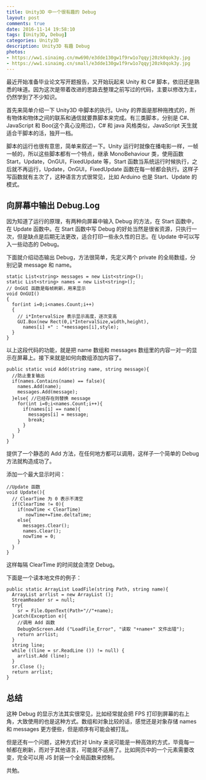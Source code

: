 ```yaml
---
title: Unity3D 中一个很有趣的 Debug
layout: post
comments: true
date: 2016-11-14 19:58:10
tags: [Unity3D, Debug]
categories: Unity3D
description: Unity3D 有趣 Debug
photos:
- https://ww1.sinaimg.cn/mw690/e3dde130gw1f9rw1o7qqyj20zk0qok3y.jpg
- https://ww1.sinaimg.cn/small/e3dde130gw1f9rw1o7qqyj20zk0qok3y.jpg
---
```


最近开始准备毕业论文写开题报告，又开始玩起来 Unity 和 C# 脚本，依旧还是熟悉的味道。因为这次是带着改进的思路去整理之前写过的代码，主要以修改为主，仍然学到了不少知识。

<!--more-->

首先来简单介绍一下 Unity3D 中脚本的执行。Unity 的界面是那种拖拽式的，所有物体和物体之间的联系和通信就要靠脚本来完成。有三类脚本，分别是 C#、JavaScript 和 Boo(这个真心没用过)，C# 和 java 风格类似，JavaScript 天生就适合干脚本的活，独开一档。

脚本的运行也很有意思，简单来叙述一下。Unity 运行时就像在播电影一样，一帧一帧的，所以这些脚本都有一个特点，继承 MonoBehaviour 类，使用函数 Start，Update，OnGUI，FixedUpdate 等，Start 函数当系统运行时候执行，之后就不再运行，Update，OnGUI，FixedUpdate 函数在每一帧都会执行。这样子写函数就有主次了，这种语言方式很常见，比如 Arduino 也是 Start、Update 的模式。

## 向屏幕中输出 Debug.Log

因为知道了运行的原理，有两种向屏幕中输入 Debug 的方法，在 Start 函数中，在 Update 函数中。在 Start 函数中写 Debug 的好处当然是很省资源，只执行一次，但是缺点是后期无法更改，适合打印一些永久性的日志。在 Update 中可以写入一些动态的 Debug。

下面就介绍动态输出 Debug，方法很简单，先定义两个 private 的全局数组，分别记录 message 和 name。

```
static List<string> messages = new List<string>();
static List<string> names = new List<string>();
// OnGUI 函数是每帧刷新，用来显示
void OnGUI()
{
  for(int i=0;i<names.Count;i++)
  {
    // i*IntervalSize 表示显示高度，逐次变高
    GUI.Box(new Rect(0,i*IntervalSize,width,height),
      names[i] +" : "+messages[i],style);
  }
}
```

以上这段代码的功能，就是把 name 数组和 messages 数组里的内容一对一的显示在屏幕上。接下来就是如何向数组添加内容了。

```
public static void Add(string name, string message){
  //防止重复输出
  if(names.Contains(name) == false){
    names.Add(name);
    messages.Add(message);
  }else{ //已经存在则替换 message
    for(int i=0;i<names.Count;i++){
      if(names[i] == name){
        messages[i] = message;
        break;
      }
    }
  }
}
```

提供了一个静态的 Add 方法，在任何地方都可以调用，这样子一个简单的 Debug 方法就构造成功了。

添加一个最大显示时间：

```
//Update 函数
void Update(){
  // ClearTime 为 0 表示不清空
  if(ClearTime != 0){
    if(nowTime < ClearTime)
       nowTime+=Time.deltaTime;
    else{
      messages.Clear();
      names.Clear();
      nowTime = 0;
    } 
  } 
}
```

这样每隔 ClearTime 的时间就会清空 Debug。

下面是一个读本地文件的例子：

```
public static ArrayList LoadFile(string Path, string name){
  ArrayList arrlist = new ArrayList ();
  StreamReader sr = null;
  try{
    sr = File.OpenText(Path+"//"+name);
  }catch(Exception e){
    //调用 Add 函数
    DebugOnScreen.Add ("LoadFile_Error", "读取 "+name+" 文件出错");
    return arrlist;
  }
  string line;
  while ((line = sr.ReadLine ()) != null) {
    arrlist.Add (line);
  }
  sr.Close ();
  return arrlist;
}
```

## 总结

这种 Debug 的显示方法其实很常见，比如经常就会把 FPS 打印到屏幕的右上角，大致使用的也是这种方式。数组和对象比较的话，感觉还是对象存储 names 和 messages 更方便些，但是顺序有可能会被打乱。

但是还有一个问题，这种方式针对 Unity 来说可能是一种高效的方式，毕竟每一帧都在刷新，而对于其他语言，可能就不适用了。比如网页中的一个元素需要改变，完全可以用 JS 封装一个全局函数来控制。

共勉。